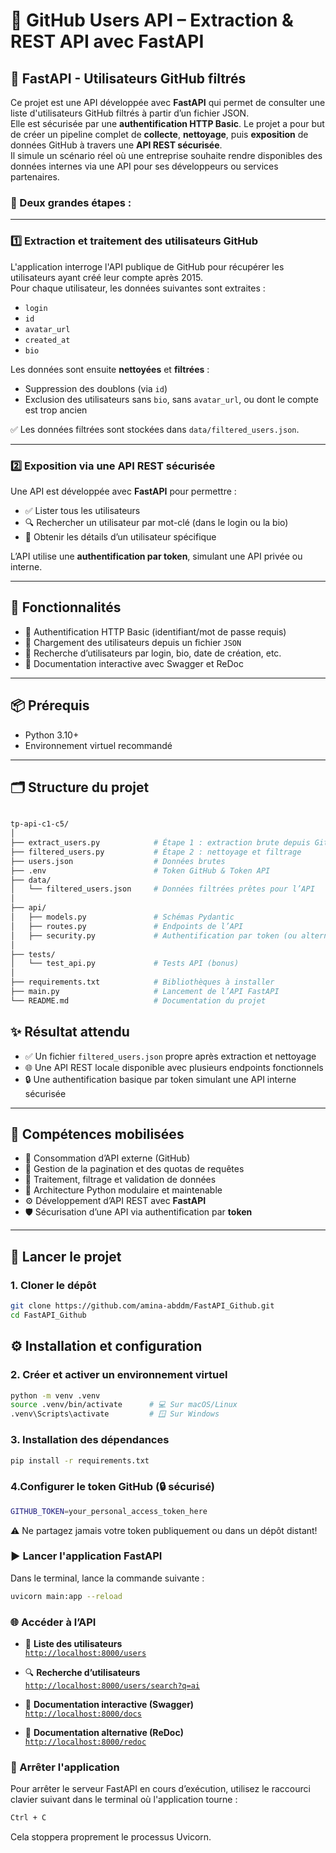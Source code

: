 # 👥 GitHub Users API – Extraction & REST API avec FastAPI

## 🚀 FastAPI - Utilisateurs GitHub filtrés

Ce projet est une API développée avec **FastAPI** qui permet de consulter une liste d'utilisateurs GitHub filtrés à partir d’un fichier JSON.  
Elle est sécurisée par une **authentification HTTP Basic**.
Le projet a pour but de créer un pipeline complet de **collecte**, **nettoyage**, puis **exposition** de données GitHub à travers une **API REST sécurisée**.  
Il simule un scénario réel où une entreprise souhaite rendre disponibles des données internes via une API pour ses développeurs ou services partenaires.

### 🔧 Deux grandes étapes :

---

### 1️⃣ Extraction et traitement des utilisateurs GitHub

L'application interroge l'API publique de GitHub pour récupérer les utilisateurs ayant créé leur compte après 2015.  
Pour chaque utilisateur, les données suivantes sont extraites :

- `login`
- `id`
- `avatar_url`
- `created_at`
- `bio`

Les données sont ensuite **nettoyées** et **filtrées** :

- Suppression des doublons (via `id`)
- Exclusion des utilisateurs sans `bio`, sans `avatar_url`, ou dont le compte est trop ancien

✅ Les données filtrées sont stockées dans `data/filtered_users.json`.

---

### 2️⃣ Exposition via une API REST sécurisée

Une API est développée avec **FastAPI** pour permettre :

- ✅ Lister tous les utilisateurs
- 🔍 Rechercher un utilisateur par mot-clé (dans le login ou la bio)
- 👤 Obtenir les détails d’un utilisateur spécifique

L’API utilise une **authentification par token**, simulant une API privée ou interne.

---

## 🧰 Fonctionnalités

- 🔐 Authentification HTTP Basic (identifiant/mot de passe requis)
- 📄 Chargement des utilisateurs depuis un fichier `JSON`
- 🔎 Recherche d’utilisateurs par login, bio, date de création, etc.
- 📘 Documentation interactive avec Swagger et ReDoc

---

## 📦 Prérequis

- Python 3.10+
- Environnement virtuel recommandé

---

## 🗂️ Structure du projet

```bash

tp-api-c1-c5/
│
├── extract_users.py            # Étape 1 : extraction brute depuis GitHub
├── filtered_users.py           # Étape 2 : nettoyage et filtrage
├── users.json                  # Données brutes
├── .env                        # Token GitHub & Token API
├── data/
│   └── filtered_users.json     # Données filtrées prêtes pour l’API
│
├── api/
│   ├── models.py               # Schémas Pydantic
│   ├── routes.py               # Endpoints de l’API
│   ├── security.py             # Authentification par token (ou alternative)
│
├── tests/
│   └── test_api.py             # Tests API (bonus)
│
├── requirements.txt            # Bibliothèques à installer
├── main.py                     # Lancement de l’API FastAPI
└── README.md                   # Documentation du projet
```

## ✨ Résultat attendu

- ✅ Un fichier `filtered_users.json` propre après extraction et nettoyage
- 🌐 Une API REST locale disponible avec plusieurs endpoints fonctionnels
- 🔒 Une authentification basique par token simulant une API interne sécurisée

---

## 🧠 Compétences mobilisées

- 🔄 Consommation d’API externe (GitHub)
- 📄 Gestion de la pagination et des quotas de requêtes
- 🧹 Traitement, filtrage et validation de données
- 🧱 Architecture Python modulaire et maintenable
- ⚙️ Développement d’API REST avec **FastAPI**
- 🛡️ Sécurisation d’une API via authentification par **token**

---

## 🚀 Lancer le projet

### 1. Cloner le dépôt

```bash
git clone https://github.com/amina-abddm/FastAPI_Github.git
cd FastAPI_Github
```

## ⚙️ Installation et configuration

### 2. Créer et activer un environnement virtuel

```bash
python -m venv .venv
source .venv/bin/activate      # 💻 Sur macOS/Linux  
.venv\Scripts\activate         # 🪟 Sur Windows
```

### 3. Installation des dépendances

```bash
pip install -r requirements.txt
```

### 4.Configurer le token GitHub (🔒 sécurisé)

```bash
GITHUB_TOKEN=your_personal_access_token_here
```

⚠️ Ne partagez jamais votre token publiquement ou dans un dépôt distant!

### ▶️ Lancer l'application FastAPI

Dans le terminal, lance la commande suivante :

```bash
uvicorn main:app --reload
```

### 🌐 Accéder à l’API

- 🔗 **Liste des utilisateurs**  
  [`http://localhost:8000/users`](http://localhost:8000/users)

- 🔍 **Recherche d’utilisateurs**  
  [`http://localhost:8000/users/search?q=ai`](http://localhost:8000/users/search?q=ai)

- 📘 **Documentation interactive (Swagger)**  
  [`http://localhost:8000/docs`](http://localhost:8000/docs)

- 📕 **Documentation alternative (ReDoc)**  
  [`http://localhost:8000/redoc`](http://localhost:8000/redoc)

### 🛑 Arrêter l'application

Pour arrêter le serveur FastAPI en cours d’exécution, utilisez le raccourci clavier suivant dans le terminal où l'application tourne :

```bash
Ctrl + C
````

Cela stoppera proprement le processus Uvicorn.

